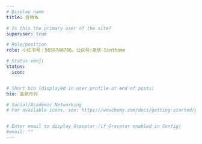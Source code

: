 ```yaml
---
# Display name
title: 言物🗞️

# Is this the primary user of the site?
superuser: true

# Role/position
role: 小红书号：5698748796，公众号:圣状-Sinthome

# Status emoji
status:
  icon: 


# Short bio (displayed in user profile at end of posts)
bio: 圣状月刊

# Social/Academic Networking
# For available icons, see: https://wowchemy.com/docs/getting-started/page-builder/#icons


# Enter email to display Gravatar (if Gravatar enabled in Config)
#email: ""
---
```


